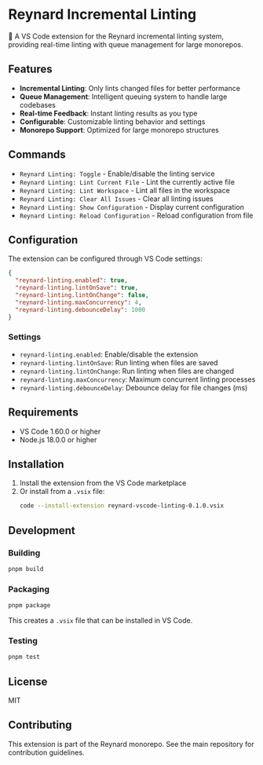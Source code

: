 # Reynard Incremental Linting

🦊 A VS Code extension for the Reynard incremental linting system, providing real-time linting with queue management for large monorepos.

## Features

- **Incremental Linting**: Only lints changed files for better performance
- **Queue Management**: Intelligent queuing system to handle large codebases
- **Real-time Feedback**: Instant linting results as you type
- **Configurable**: Customizable linting behavior and settings
- **Monorepo Support**: Optimized for large monorepo structures

## Commands

- `Reynard Linting: Toggle` - Enable/disable the linting service
- `Reynard Linting: Lint Current File` - Lint the currently active file
- `Reynard Linting: Lint Workspace` - Lint all files in the workspace
- `Reynard Linting: Clear All Issues` - Clear all linting issues
- `Reynard Linting: Show Configuration` - Display current configuration
- `Reynard Linting: Reload Configuration` - Reload configuration from file

## Configuration

The extension can be configured through VS Code settings:

```json
{
  "reynard-linting.enabled": true,
  "reynard-linting.lintOnSave": true,
  "reynard-linting.lintOnChange": false,
  "reynard-linting.maxConcurrency": 4,
  "reynard-linting.debounceDelay": 1000
}
```

### Settings

- `reynard-linting.enabled`: Enable/disable the extension
- `reynard-linting.lintOnSave`: Run linting when files are saved
- `reynard-linting.lintOnChange`: Run linting when files are changed
- `reynard-linting.maxConcurrency`: Maximum concurrent linting processes
- `reynard-linting.debounceDelay`: Debounce delay for file changes (ms)

## Requirements

- VS Code 1.60.0 or higher
- Node.js 18.0.0 or higher

## Installation

1. Install the extension from the VS Code marketplace
2. Or install from a `.vsix` file:
   ```bash
   code --install-extension reynard-vscode-linting-0.1.0.vsix
   ```

## Development

### Building

```bash
pnpm build
```

### Packaging

```bash
pnpm package
```

This creates a `.vsix` file that can be installed in VS Code.

### Testing

```bash
pnpm test
```

## License

MIT

## Contributing

This extension is part of the Reynard monorepo. See the main repository for contribution guidelines.